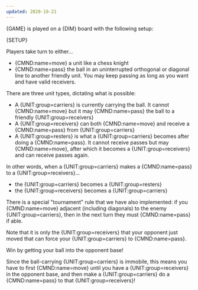 ```yaml
---
updated: 2020-10-21
---
```


{GAME} is played on a {DIM} board with the following setup:

{SETUP}

Players take turn to either...

- {CMND:name=move} a unit like a chess knight
- {CMND:name=pass} the ball in an uninterrupted orthogonal or diagonal line to another friendly unit. You may keep passing as long as you want and have valid receivers.

There are three unit types, dictating what is possible:

- A {UNIT:group=carriers} is currently carrying the ball. It cannot {CMND:name=move} but it may {CMND:name=pass} the ball to a friendly {UNIT:group=receivers}
- A {UNIT:group=receivers} can both {CMND:name=move} and receive a {CMND:name=pass} from {UNIT:group=carriers}
- A {UNIT:group=resters} is what a {UNIT:group=carriers} becomes after doing a {CMND:name=pass}. It cannot receive passes but may {CMND:name=move}, after which it becomes a {UNIT:group=receivers} and can receive passes again.

<div class="md-example">
In other words, when a {UNIT:group=carriers} makes a {CMND:name=pass} to a {UNIT:group=receivers}...

<ul>
<li>the {UNIT:group=carriers} becomes a {UNIT:group=resters}</li>
<li>the {UNIT:group=receivers} becomes a {UNIT:group=carriers}</li>
</ul>
</div>

There is a special "tournament" rule that we have also implemented: if you {CMND:name=move} adjacent (including diagonals) to the enemy {UNIT:group=carriers}, then in the next turn they must {CMND:name=pass} if able.

<div class="md-example">
Note that it is only the {UNIT:group=receivers} that your opponent just moved that can force your {UNIT:group=carriers} to {CMND:name=pass}.
</div>

Win by getting your ball into the opponent base!

<div class="md-example">
Since the ball-carrying {UNIT:group=carriers} is immobile, this means you have to first {CMND:name=move} until you have a {UNIT:group=receivers} in the opponent base, and then make a {UNIT:group=carriers} do a {CMND:name=pass} to that {UNIT:group=receivers}!
</div>
